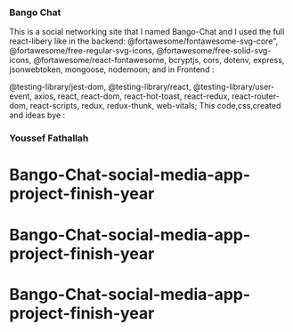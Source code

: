 ### Bango Chat

 This is a social networking site that I named Bango-Chat and I used the full react-libery like in the backend:
 @fortawesome/fontawesome-svg-core",
 @fortawesome/free-regular-svg-icons,
 @fortawesome/free-solid-svg-icons,
 @fortawesome/react-fontawesome,
 bcryptjs,
 cors,
 dotenv,
 express,
 jsonwebtoken,
 mongoose,
 nodemoon;
 and in Frontend :

@testing-library/jest-dom,
@testing-library/react,
@testing-library/user-event,
axios,
react,
react-dom,
react-hot-toast,
react-redux,
react-router-dom,
react-scripts,
redux,
redux-thunk,
web-vitals;
This code,css,created and ideas bye :
### Youssef Fathallah ###
# Bango-Chat-social-media-app-project-finish-year
# Bango-Chat-social-media-app-project-finish-year
# Bango-Chat-social-media-app-project-finish-year
